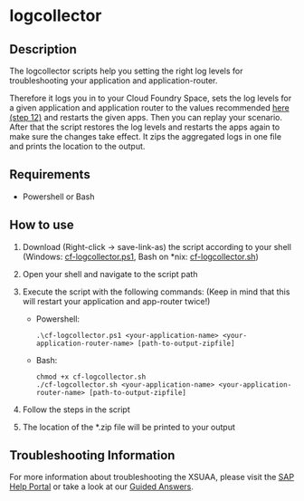 # logcollector

## Description
The logcollector scripts help you setting the right log levels for troubleshooting your application and application-router.

Therefore it logs you in to your Cloud Foundry Space, sets the log levels for a given application and application router to the values recommended [here (step 12)](https://help.sap.com/viewer/65de2977205c403bbc107264b8eccf4b/Cloud/en-US/f22d5100b3a243af88e3edf5311754fc.html) and restarts the given apps.
Then you can replay your scenario. After that the script restores the log levels and restarts the apps again to make sure the changes take effect. It zips the aggregated logs in one file and prints the location to the output.



## Requirements
- Powershell or Bash

## How to use
1. Download (Right-click -> save-link-as) the script according to your shell (Windows: [cf-logcollector.ps1](https://raw.githubusercontent.com/SAP/cloud-security-xsuaa-integration/master/troubleshooting/logcollector/cf-logcollector.ps1), Bash on *nix: [cf-logcollector.sh](https://raw.githubusercontent.com/SAP/cloud-security-xsuaa-integration/master/troubleshooting/logcollector/cf-logcollector.sh))

1. Open your shell and navigate to the script path

1. Execute the script with the following commands: (Keep in mind that this will restart your application and app-router twice!)
    - Powershell: 
        ```
        .\cf-logcollector.ps1 <your-application-name> <your-application-router-name> [path-to-output-zipfile]
        ```
    - Bash: 
        ```
        chmod +x cf-logcollector.sh
        ./cf-logcollector.sh <your-application-name> <your-application-router-name> [path-to-output-zipfile]
        ```
1. Follow the steps in the script
1. The location of the *.zip file will be printed to your output

## Troubleshooting Information
For more information about troubleshooting the XSUAA, please visit the [SAP Help Portal](https://help.sap.com/viewer/65de2977205c403bbc107264b8eccf4b/Cloud/en-US/1b3e89e915b349c1aa3896ac8c6becd6.html) or take a look at our [Guided Answers](https://ga.support.sap.com/dtp/viewer/index.html#/tree/2212/actions/28290).